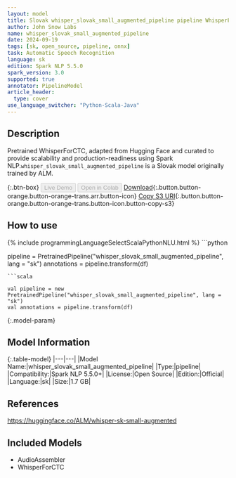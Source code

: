 ```yaml
---
layout: model
title: Slovak whisper_slovak_small_augmented_pipeline pipeline WhisperForCTC from ALM
author: John Snow Labs
name: whisper_slovak_small_augmented_pipeline
date: 2024-09-19
tags: [sk, open_source, pipeline, onnx]
task: Automatic Speech Recognition
language: sk
edition: Spark NLP 5.5.0
spark_version: 3.0
supported: true
annotator: PipelineModel
article_header:
  type: cover
use_language_switcher: "Python-Scala-Java"
---
```


## Description

Pretrained WhisperForCTC, adapted from Hugging Face and curated to provide scalability and production-readiness using Spark NLP.`whisper_slovak_small_augmented_pipeline` is a Slovak model originally trained by ALM.

{:.btn-box}
<button class="button button-orange" disabled>Live Demo</button>
<button class="button button-orange" disabled>Open in Colab</button>
[Download](https://s3.amazonaws.com/auxdata.johnsnowlabs.com/public/models/whisper_slovak_small_augmented_pipeline_sk_5.5.0_3.0_1726787879617.zip){:.button.button-orange.button-orange-trans.arr.button-icon}
[Copy S3 URI](s3://auxdata.johnsnowlabs.com/public/models/whisper_slovak_small_augmented_pipeline_sk_5.5.0_3.0_1726787879617.zip){:.button.button-orange.button-orange-trans.button-icon.button-copy-s3}

## How to use



<div class="tabs-box" markdown="1">
{% include programmingLanguageSelectScalaPythonNLU.html %}
```python

pipeline = PretrainedPipeline("whisper_slovak_small_augmented_pipeline", lang = "sk")
annotations =  pipeline.transform(df)   

```
```scala

val pipeline = new PretrainedPipeline("whisper_slovak_small_augmented_pipeline", lang = "sk")
val annotations = pipeline.transform(df)

```
</div>

{:.model-param}
## Model Information

{:.table-model}
|---|---|
|Model Name:|whisper_slovak_small_augmented_pipeline|
|Type:|pipeline|
|Compatibility:|Spark NLP 5.5.0+|
|License:|Open Source|
|Edition:|Official|
|Language:|sk|
|Size:|1.7 GB|

## References

https://huggingface.co/ALM/whisper-sk-small-augmented

## Included Models

- AudioAssembler
- WhisperForCTC